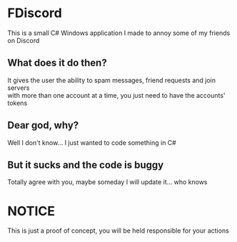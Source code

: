 # FDiscord
This is a small C# Windows application I made to annoy some of my friends on Discord

## What does it do then?
It gives the user the ability to spam messages, friend requests and join servers<br>
with more than one account at a time, you just need to have the accounts' tokens

## Dear god, why?
Well I don't know... I just wanted to code something in C#

## But it sucks and the code is buggy
Totally agree with you, maybe someday I will update it... who knows

# NOTICE
This is just a proof of concept,
you will be held responsible for your actions

